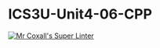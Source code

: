 # ICS3U-Unit4-06-CPP

[![Mr Coxall's Super Linter](https://github.com/CristianoSellitto/ICS3U-Unit4-06-CPP/workflows/Mr%20Coxall's%20Super%20Linter/badge.svg)](https://github.com/CristianoSellitto/ICS3U-Unit4-06-CPP/actions/)
